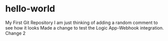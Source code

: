 # hello-world
My First Git Repository
I am just thinking of adding a random comment to see how it looks
Made a change to test the Logic App-Webhook integration.
Change 2
